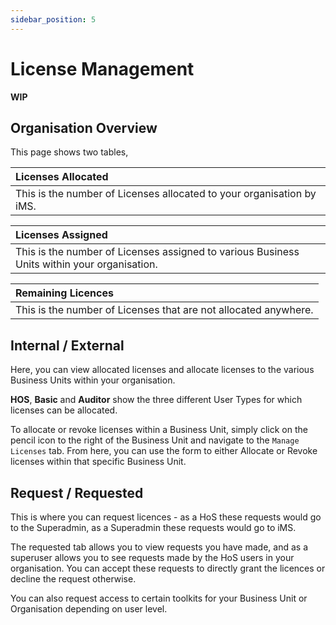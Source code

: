```yaml
---
sidebar_position: 5
---
```


# License Management

**WIP**

## Organisation Overview

This page shows two tables,

| Licenses Allocated |
| :----------------- |
| This is the number of Licenses allocated to your organisation by iMS. |

| Licenses Assigned |
| :---------------- |
| This is the number of Licenses assigned to various Business Units within your organisation. |

| Remaining Licences |
| :---------------- |
| This is the number of Licenses that are not allocated anywhere. |

## Internal / External

Here, you can view allocated licenses and allocate licenses to the various Business Units within your organisation.

**HOS**, **Basic** and **Auditor** show the three different User Types for which licenses can be allocated.

To allocate or revoke licenses within a Business Unit, simply click on the pencil icon to the right of the Business Unit and navigate to the `Manage Licenses` tab. From here, you can use the form to either Allocate or Revoke licenses within that specific Business Unit.

## Request / Requested

This is where you can request licences - as a HoS these requests would go to the Superadmin, as a Superadmin these requests would go to iMS.

The requested tab allows you to view requests you have made, and as a superuser allows you to see requests made by the HoS users in your organisation. You can accept these requests to directly grant the licences or decline the request otherwise.

You can also request access to certain toolkits for your Business Unit or Organisation depending on user level.